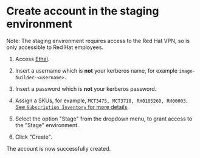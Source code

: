 # Create account in the staging environment

Note: The staging environment requires access to the Red Hat VPN, so is only accessible to Red Hat employees.

1. Access [Ethel](http://account-manager-stage.app.eng.rdu2.redhat.com/#create).

2. Insert a username which is **not** your kerberos name, for example `image-builder-<username>`.

3. Insert a password which is **not** your kerberos password.

4. Assign a SKUs, for example, `MCT3475, MCT3718, RH0105260, RH00003`. [See `Subscription Inventory` for more details](https://access.redhat.com/management/subscriptions).

5. Select the option "Stage" from the dropdown menu, to grant access to the "Stage" environment.

6. Click "Create".

The account is now successfully created.
